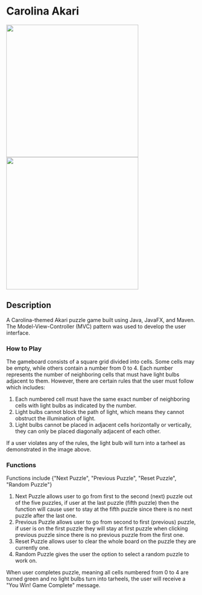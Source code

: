 # Carolina Akari

<p float ="left">
  <img src ="https://user-images.githubusercontent.com/89208624/257716083-f9cd1f05-2d7d-4014-a481-da8d1692a9c4.png" width="350">
  <img src ="https://user-images.githubusercontent.com/89208624/257716093-2ded5f73-d46d-4a66-ab87-fb079a5325db.png" width="350">
</p>

## Description

A Carolina-themed Akari puzzle game built using Java, JavaFX, and Maven. The Model-View-Controller (MVC) pattern was used to develop the user interface. 

### How to Play

The gameboard consists of a square grid divided into cells. Some cells may be empty, while others contain a number from 0 to 4. Each number represents the number of neighboring cells that must have light bulbs adjacent to them. However, there are certain rules that the user must follow which includes:
1.  Each numbered cell must have the same exact number of neighboring cells with light bulbs as indicated by the number.
2. Light bulbs cannot block the path of light, which means they cannot obstruct the illumination of light.
3.  Light bulbs cannot be placed in adjacent cells horizontally or vertically, they can only be placed diagonally adjacent of each other.

If a user violates any of the rules, the light bulb will turn into a tarheel as demonstrated in the image above.

### Functions

Functions include {"Next Puzzle", "Previous Puzzle", "Reset Puzzle", "Random Puzzle"}
1. Next Puzzle allows user to go from first to the second (next) puzzle out of the five puzzles, if user at the last puzzle (fifth puzzle) then the function will cause user to stay at the fifth puzzle since there is no next puzzle after the last one.
2. Previous Puzzle allows user to go from second to first (previous) puzzle, if user is on the first puzzle they will stay at first puzzle when clicking previous puzzle since there is no previous puzzle from the first one.
3. Reset Puzzle allows user to clear the whole board on the puzzle they are currently one.
4. Random Puzzle gives the user the option to select a random puzzle to work on.

When user completes puzzle, meaning all cells numbered from 0 to 4 are turned green and no light bulbs turn into tarheels, the user will receive a "You Win! Game Complete" message.
  
